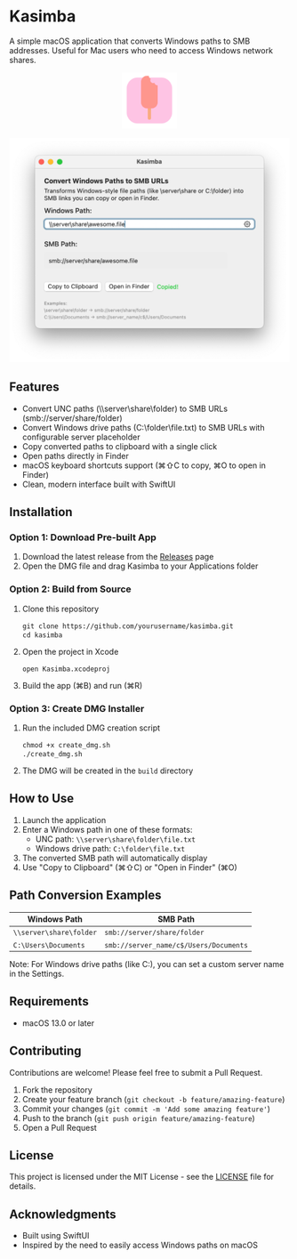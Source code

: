 # Kasimba

A simple macOS application that converts Windows paths to SMB addresses. Useful for Mac users who need to access Windows network shares.

<p align="center">
  <img width="20%" src="/images/kasimba_icon.png" alt="Kasimba Icon" />
</p>

![Kasimba Path Conversion](images/kasimba_gui.png)

## Features

- Convert UNC paths (\\\\server\\share\\folder) to SMB URLs (smb://server/share/folder)
- Convert Windows drive paths (C:\\folder\\file.txt) to SMB URLs with configurable server placeholder
- Copy converted paths to clipboard with a single click
- Open paths directly in Finder
- macOS keyboard shortcuts support (⌘⇧C to copy, ⌘O to open in Finder)
- Clean, modern interface built with SwiftUI

## Installation

### Option 1: Download Pre-built App
1. Download the latest release from the [Releases](https://github.com/yourusername/kasimba/releases) page
2. Open the DMG file and drag Kasimba to your Applications folder

### Option 2: Build from Source
1. Clone this repository
   ```
   git clone https://github.com/yourusername/kasimba.git
   cd kasimba
   ```
2. Open the project in Xcode
   ```
   open Kasimba.xcodeproj
   ```
3. Build the app (⌘B) and run (⌘R)

### Option 3: Create DMG Installer
1. Run the included DMG creation script
   ```
   chmod +x create_dmg.sh
   ./create_dmg.sh
   ```
2. The DMG will be created in the `build` directory

## How to Use

1. Launch the application
2. Enter a Windows path in one of these formats:
   - UNC path: `\\server\share\folder\file.txt`
   - Windows drive path: `C:\folder\file.txt`
3. The converted SMB path will automatically display
4. Use "Copy to Clipboard" (⌘⇧C) or "Open in Finder" (⌘O)

## Path Conversion Examples

| Windows Path | SMB Path |
|--------------|----------|
| `\\server\share\folder` | `smb://server/share/folder` |
| `C:\Users\Documents` | `smb://server_name/c$/Users/Documents` |

Note: For Windows drive paths (like C:), you can set a custom server name in the Settings.

## Requirements

- macOS 13.0 or later

## Contributing

Contributions are welcome! Please feel free to submit a Pull Request.

1. Fork the repository
2. Create your feature branch (`git checkout -b feature/amazing-feature`)
3. Commit your changes (`git commit -m 'Add some amazing feature'`)
4. Push to the branch (`git push origin feature/amazing-feature`)
5. Open a Pull Request

## License

This project is licensed under the MIT License - see the [LICENSE](LICENSE) file for details.

## Acknowledgments

- Built using SwiftUI
- Inspired by the need to easily access Windows paths on macOS 